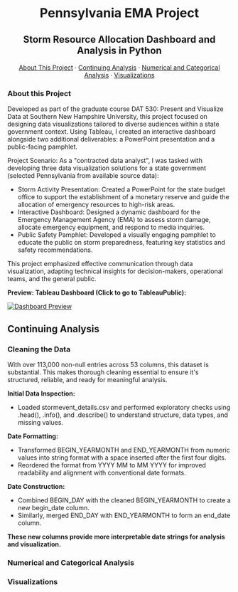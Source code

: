 <div align="center">

 # Pennsylvania EMA Project 
 ## Storm Resource Allocation Dashboard and Analysis in Python 

[About This Project](#about-this-project) · [Continuing Analysis](#continuing-analysis) · [Numerical and Categorical Analysis](#numerical-and-categorical-analysis) · [Visualizations](#visualizations)

</div>

### About this Project 

Developed as part of the graduate course DAT 530: Present and Visualize Data at Southern New Hampshire University, this project focused on designing data visualizations tailored to diverse audiences within a state government context. Using Tableau, I created an interactive dashboard alongside two additional deliverables: a PowerPoint presentation and a public-facing pamphlet.

Project Scenario:
As a "contracted data analyst", I was tasked with developing three data visualization solutions for a state government (selected Pennsylvania from available source data):
- Storm Activity Presentation: Created a PowerPoint for the state budget office to support the establishment of a monetary reserve and guide the allocation of emergency resources to high-risk areas.
- Interactive Dashboard: Designed a dynamic dashboard for the Emergency Management Agency (EMA) to assess storm damage, allocate emergency equipment, and respond to media inquiries. 
- Public Safety Pamphlet: Developed a visually engaging pamphlet to educate the public on storm preparedness, featuring key statistics and safety recommendations.

This project emphasized effective communication through data visualization, adapting technical insights for decision-makers, operational teams, and the general public.

**Preview: Tableau Dashboard (Click to go to TableauPublic):**

[![Dashboard Preview](https://public.tableau.com/static/images/St/StormDashboard_17559311714590/Dashboard1/1.png)](https://public.tableau.com/views/StormDashboard_17559311714590/Dashboard1?:language=en-US&:sid=&:redirect=auth&:display_count=n&:origin=viz_share_link)

## Continuing Analysis

### Cleaning the Data 

With over 113,000 non-null entries across 53 columns, this dataset is substantial. This makes thorough cleaning essential to ensure it's structured, reliable, and ready for meaningful analysis.


**Initial Data Inspection:**

- Loaded stormevent_details.csv and performed exploratory checks using .head(), .info(), and .describe() to understand structure, data types, and missing values.

  
**Date Formatting:**
- Transformed BEGIN_YEARMONTH and END_YEARMONTH from numeric values into string format with a space inserted after the first four digits.
- Reordered the format from YYYY MM to MM YYYY for improved readability and alignment with conventional date formats.

  
**Date Construction:**
  - Combined BEGIN_DAY with the cleaned BEGIN_YEARMONTH to create a new begin_date column.
  - Similarly, merged END_DAY with END_YEARMONTH to form an end_date column.

    
 **These new columns provide more interpretable date strings for analysis and visualization.**

### Numerical and Categorical Analysis 

### Visualizations



